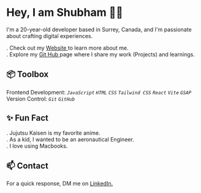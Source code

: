 <h1> Hey, I am Shubham 👋🏻 </h1>

I'm a 20-year-old developer based in Surrey, Canada, and I'm passionate about crafting digital experiences.

. Check out my <a href="">  Website </a> to learn more about me.<br>
. Explore my <a href="https://github.com/Shubham2543">  Git Hub </a> page where I share my work (Projects) and learnings.<br>

<h2> 📦 Toolbox </h2>

Frontend Development:   <em> `JavaScript` `HTML` `CSS` `Tailwind CSS` `React` `Vite` `GSAP` </em> <br>
Version Control:  <em> `Git` `GitHub` </em>

<h2> ✨ Fun Fact </h2> 

. Jujutsu Kaisen is my favorite anime. <br>
. As a kid, I wanted to be an aeronautical Engineer. <br>
. I love using Macbooks. <br>


<h2> 📫 Contact </h2>
For a quick response, DM me on <a href="https://www.linkedin.com/in/shubham-masih-3916922b5/"> LinkedIn. </a>

